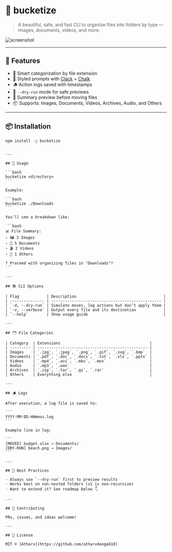 # 📁 bucketize

> A beautiful, safe, and fast CLI to organize files into folders by type — images, documents, videos, and more.

![screenshot](https://your-screenshot-url-if-you-have-one.com) <!-- optional -->

---

## 🚀 Features

- 🧠 Smart categorization by file extension
- 🎨 Styled prompts with [Clack](https://github.com/natemoo-re/clack) + [Chalk](https://github.com/chalk/chalk)
- 🪵 Action logs saved with timestamps
- 🧪 `--dry-run` mode for safe previews
- 🔎 Summary preview before moving files
- 📦 Supports: Images, Documents, Videos, Archives, Audio, and Others

---

## 📦 Installation

```bash
npm install -g bucketize
```

````

---

## 🧱 Usage

```bash
bucketize <directory>
```

Example:

```bash
bucketize ./Downloads
```

You'll see a breakdown like:

```bash
📊 File Summary:
› 🖼️ 3 Images
› 📄 5 Documents
› 🎬 2 Videos
› 📁 1 Others

? Proceed with organizing files in "Downloads"?
```

---

## 🛠 CLI Options

| Flag            | Description                                      |
| --------------- | ------------------------------------------------ |
| `-d, --dry-run` | Simulate moves, log actions but don’t apply them |
| `-v, --verbose` | Output every file and its destination            |
| `--help`        | Show usage guide                                 |

---

## 🗂 File Categories

| Category  | Extensions                                       |
| --------- | ------------------------------------------------ |
| Images    | `.jpg`, `.jpeg`, `.png`, `.gif`, `.svg`, `.bmp`  |
| Documents | `.pdf`, `.doc`, `.docx`, `.txt`, `.xls`, `.pptx` |
| Videos    | `.mp4`, `.avi`, `.mkv`, `.mov`                   |
| Audio     | `.mp3`, `.wav`                                   |
| Archives  | `.zip`, `.tar`, `.gz`, `.rar`                    |
| Others    | Everything else                                  |

---

## 🪵 Logs

After execution, a log file is saved to:

```
YYYY-MM-DD-HHmmss.log
```

Example line in log:

```
[MOVED] budget.xlsx → Documents/
[DRY-RUN] beach.png → Images/
```

---

## 🧠 Best Practices

- Always use `--dry-run` first to preview results
- Works best on non-nested folders (v1 is non-recursive)
- Want to extend it? See roadmap below 👇

---

## 🤝 Contributing

PRs, issues, and ideas welcome!

---

## 🧾 License

MIT © [Atharv](https://github.com/atharvdange618)
````
